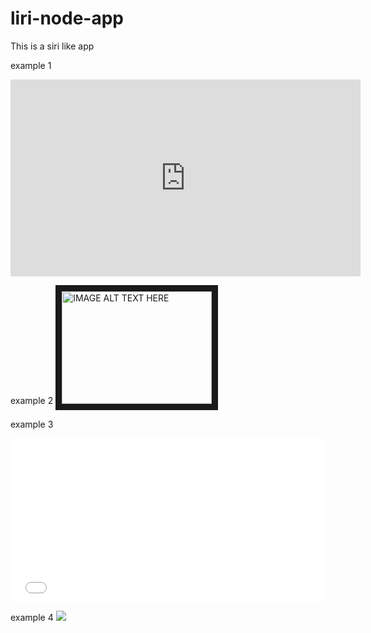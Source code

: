 # liri-node-app
This is a siri like app


<!-- I need to then update my profile -->
example 1
<iframe width="560" height="315" src="https://www.youtube.com/embed/XIsz4uQGeUQ" frameborder="0" allow="accelerometer; autoplay; encrypted-media; gyroscope; picture-in-picture" allowfullscreen></iframe>

example 2
<a href="https://youtu.be/XIsz4uQGeUQ
" target="_blank"><img src="http://img.youtube.com/vi/YOUTUBE_VIDEO_ID_HERE/0.jpg" 
alt="IMAGE ALT TEXT HERE" width="240" height="180" border="10" /></a>

example 3
<div style='position:relative;padding-bottom:52.055%;'><iframe src="//gifs.com/embed/liri-node-bot-wVxJlg" frameborder="0" scrolling="no" width="1022" height="532" style="backface-visibility: hidden; transform: scale(1); position: absolute; height: 100%; width: 100%;"></iframe></div>

example 4
![](https://j.gifs.com/wVxJlg.gif)


